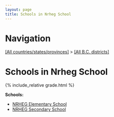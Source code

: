 ```yaml
---
layout: page
title: Schools in Nrheg School
---
```

# Navigation

[[All countries/states/provinces]](../..) > [[All B.C. districts]](..)

# Schools in Nrheg School

{% include_relative grade.html %}

**Schools:**

- [NRHEG Elementary School](NRHEG_Elementary_School.md)
- [NRHEG Secondary School](NRHEG_Secondary_School.md)
